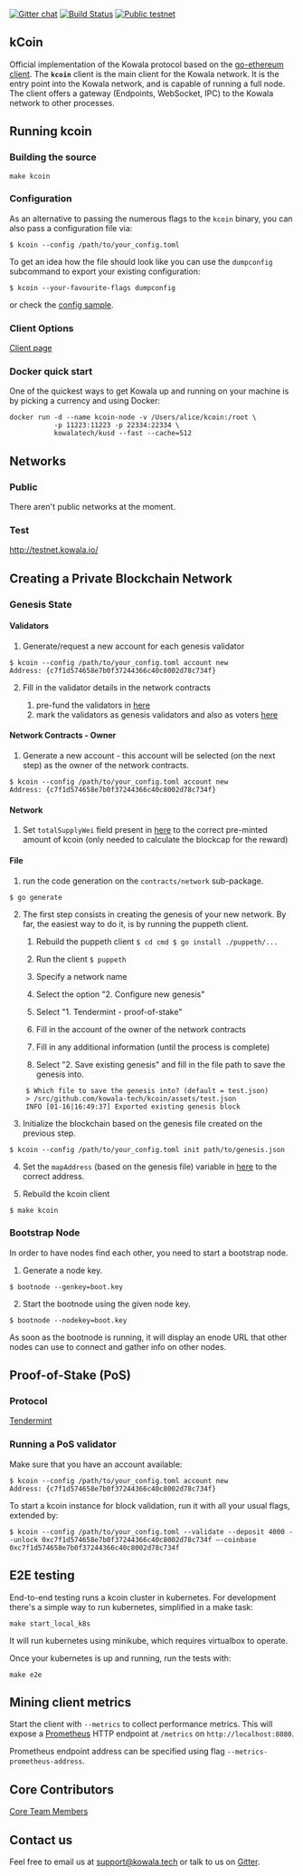 [![Gitter chat](https://badges.gitter.im/kowala/kcoin.png)](https://gitter.im/kowala-tech/kcoin) [![Build Status](http://ci.kowala.io/api/badges/kowala-tech/kcoin/status.svg)](http://ci.kowala.io/kowala-tech/kcoin) [![Public testnet](https://img.shields.io/badge/public-testnet-981071.svg)](http://testnet.kowala.io)

## kCoin

Official implementation of the Kowala protocol based on the [go-ethereum client](https://github.com/ethereum/go-ethereum/). The **`kcoin`** client is the main client for the Kowala network.
It is the entry point into the Kowala network, and is capable of running a full node. The client offers
a gateway (Endpoints, WebSocket, IPC) to the Kowala network to other processes.

## Running kcoin

### Building the source

	make kcoin

### Configuration

As an alternative to passing the numerous flags to the `kcoin` binary, you can also pass a configuration file via:

```
$ kcoin --config /path/to/your_config.toml
```

To get an idea how the file should look like you can use the `dumpconfig` subcommand to export your existing configuration:

```
$ kcoin --your-favourite-flags dumpconfig
```

or check the [config sample](https://github.com/kowala-tech/kcoin/blob/master/sample-kowala.toml).

### Client Options

[Client page]()

### Docker quick start

One of the quickest ways to get Kowala up and running on your machine is by picking a currency and using Docker:

```
docker run -d --name kcoin-node -v /Users/alice/kcoin:/root \
		   -p 11223:11223 -p 22334:22334 \
		   kowalatech/kusd --fast --cache=512
```

## Networks

### Public

There aren't public networks at the moment.

### Test

http://testnet.kowala.io/

## Creating a Private Blockchain Network

### Genesis State

#### Validators

1. Generate/request a new account for each genesis validator

```
$ kcoin --config /path/to/your_config.toml account new
Address: {c7f1d574658e7b0f37244366c40c8002d78c734f}
```

2. Fill in the validator details in the network contracts

   1. pre-fund the validators in [here](https://github.com/kowala-tech/kcoin/blob/feature/tendermint/contracts/network/contracts/mUSD.sol#L10)
   2. mark the validators as genesis validators and also as voters [here](https://github.com/kowala-tech/kcoin/blob/feature/tendermint/contracts/network/contracts/network.sol#L96)

#### Network Contracts - Owner

1. Generate a new account - this account will be selected (on the next step) as the owner of the network contracts.

```
$ kcoin --config /path/to/your_config.toml account new
Address: {c7f1d574658e7b0f37244366c40c8002d78c734f}
```

#### Network

1. Set `totalSupplyWei` field present in [here](https://github.com/kowala-tech/kcoin/blob/feature/tendermint/contracts/network/contracts/network.sol#L5) to the correct pre-minted amount of kcoin (only needed to calculate the blockcap for the reward)

#### File

1. run the code generation on the `contracts/network` sub-package.

```
$ go generate
```

2. The first step consists in creating the genesis of your new network. By far, the easiest way to do it, is by running the puppeth client.

   1. Rebuild the puppeth client
	  `$ cd cmd $ go install ./puppeth/...`

   2. Run the client
	  `$ puppeth`

   3. Specify a network name

   4. Select the option "2. Configure new genesis"

   5. Select "1. Tendermint - proof-of-stake"

   6. Fill in the account of the owner of the network contracts

   7. Fill in any additional information (until the process is complete)

   8. Select "2. Save existing genesis" and fill in the file path to save the genesis into.

```
	$ Which file to save the genesis into? (default = test.json)
	> /src/github.com/kowala-tech/kcoin/assets/test.json
	INFO [01-16|16:49:37] Exported existing genesis block
```

3. Initialize the blockchain based on the genesis file created on the previous step.

```
$ kcoin --config /path/to/your_config.toml init path/to/genesis.json
```

4. Set the `mapAddress` (based on the genesis file) variable in [here](https://github.com/kowala-tech/kcoin/blob/feature/tendermint/contracts/network/data_layouts.go#L94) to the correct address.

5. Rebuild the kcoin client

```
$ make kcoin
```

### Bootstrap Node

In order to have nodes find each other, you need to start a bootstrap node.

1. Generate a node key.

```
$ bootnode --genkey=boot.key
```

2. Start the bootnode using the given node key.

```
$ bootnode --nodekey=boot.key
```

As soon as the bootnode is running, it will display an enode URL that other nodes can use to connect
and gather info on other nodes.

## Proof-of-Stake (PoS)

### Protocol

[Tendermint](https://github.com/tendermint/tendermint)

### Running a PoS validator

Make sure that you have an account available:

```
$ kcoin --config /path/to/your_config.toml account new
Address: {c7f1d574658e7b0f37244366c40c8002d78c734f}
```

To start a kcoin instance for block validation, run it with all your usual flags, extended by:

```
$ kcoin --config /path/to/your_config.toml --validate --deposit 4000 --unlock 0xc7f1d574658e7b0f37244366c40c8002d78c734f –-coinbase 0xc7f1d574658e7b0f37244366c40c8002d78c734f
```

## E2E testing

End-to-end testing runs a kcoin cluster in kubernetes. For development there's a simple way to run kubernetes, simplified in a make task:

```
make start_local_k8s
```

It will run kubernetes using minikube, which requires virtualbox to operate.

Once your kubernetes is up and running, run the tests with:

```
make e2e
```

## Mining client metrics

Start the client with `--metrics` to collect performance metrics. This will expose a [Prometheus](https://prometheus.io/) HTTP endpoint at `/metrics` on `http://localhost:8080`.

Prometheus endpoint address can be specified using flag `--metrics-prometheus-address`.

## Core Contributors

[Core Team Members](https://github.com/orgs/kowala-tech/people)

## Contact us

Feel free to email us at support@kowala.tech or talk to us on [Gitter](https://gitter.im/kowala-tech/kcoin).
